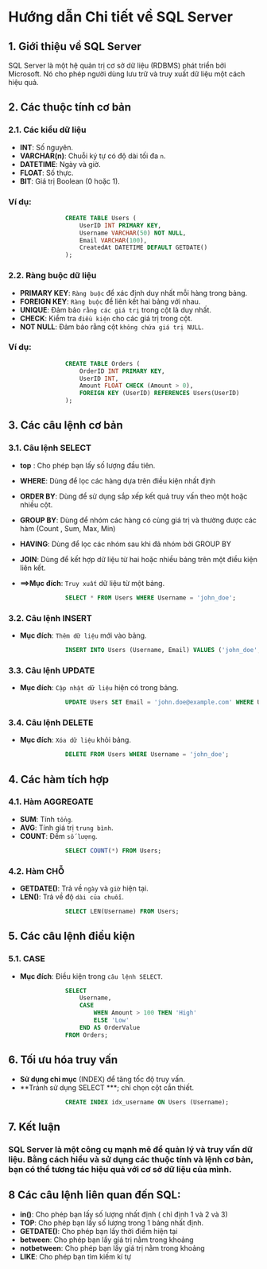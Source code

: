 # Hướng dẫn Chi tiết về SQL Server

## 1. Giới thiệu về SQL Server
SQL Server là một hệ quản trị cơ sở dữ liệu (RDBMS) phát triển bởi Microsoft. Nó cho phép người dùng lưu trữ và truy xuất dữ liệu một cách hiệu quả.

## 2. Các thuộc tính cơ bản

### 2.1. Các kiểu dữ liệu
-    **INT**: Số nguyên.
-    **VARCHAR(n)**: Chuỗi ký tự có độ dài tối đa `n`.
-    **DATETIME**: Ngày và giờ.
-    **FLOAT**: Số thực.
-    **BIT**: Giá trị Boolean (0 hoặc 1).

### Ví dụ:
```sql
                CREATE TABLE Users (
                    UserID INT PRIMARY KEY,
                    Username VARCHAR(50) NOT NULL,
                    Email VARCHAR(100),
                    CreatedAt DATETIME DEFAULT GETDATE()
                );
```
### 2.2. Ràng buộc dữ liệu
-    **PRIMARY KEY**: `Ràng buộc` để xác định duy nhất mỗi hàng trong bảng.
-    **FOREIGN KEY**: `Ràng buộc` để liên kết hai bảng với nhau.
-    **UNIQUE**: Đảm bảo `rằng các giá trị` trong cột là duy nhất.
-    **CHECK**: Kiểm tra `điều kiện` cho các giá trị trong cột.
-    **NOT NULL**: Đảm bảo rằng cột `không chứa giá trị NULL`.
### Ví dụ:
```sql
                CREATE TABLE Orders (
                    OrderID INT PRIMARY KEY,
                    UserID INT,
                    Amount FLOAT CHECK (Amount > 0),
                    FOREIGN KEY (UserID) REFERENCES Users(UserID)
                );
```
## 3. Các câu lệnh cơ bản
### 3.1. Câu lệnh SELECT
-   **top** : Cho phép bạn  lấy số lượng đầu tiên.
-   **WHERE**: Dùng để lọc các hàng dựa trên điều kiện nhất định
-   **ORDER BY**: Dùng để sử dụng sắp xếp kết quả truy vấn theo một hoặc nhiều cột.
-   **GROUP BY**: Dùng để nhóm các hàng có cùng giá trị và thường được các hàm (Count , Sum,  Max,  Min)
-   **HAVING**: Dùng để lọc các nhóm sau khi đã nhóm bởi GROUP BY
-   **JOIN**: Dùng để kết hợp dữ liệu từ hai hoặc nhiều bảng trên một điều kiện liên kết.

-    **==>Mục đích**: `Truy xuất` dữ liệu từ một bảng.
```sql
                SELECT * FROM Users WHERE Username = 'john_doe';
```
### 3.2. Câu lệnh INSERT
-    **Mục đích**: `Thêm dữ liệu` mới vào bảng.
```sql
                INSERT INTO Users (Username, Email) VALUES ('john_doe', 'john@example.com');
```
### 3.3. Câu lệnh UPDATE
-    **Mục đích**: `Cập nhật dữ liệu` hiện có trong bảng.

```sql
                UPDATE Users SET Email = 'john.doe@example.com' WHERE Username = 'john_doe';
```

### 3.4. Câu lệnh DELETE

-    **Mục đích**: `Xóa dữ liệu` khỏi bảng.

```sql
                DELETE FROM Users WHERE Username = 'john_doe';

```

## 4. Các hàm tích hợp
### 4.1. Hàm AGGREGATE
-    **SUM**: Tính `tổng`.
-    **AVG**: Tính giá trị `trung bình`.
-    **COUNT**: Đếm `số lượng`.

```sql
                SELECT COUNT(*) FROM Users;

```

### 4.2. Hàm CHỖ
-   **GETDATE()**: Trả về `ngày` và `giờ` hiện tại.
-   **LEN()**: Trả về độ `dài của chuỗi`.

```sql
                SELECT LEN(Username) FROM Users;
```

## 5. Các câu lệnh điều kiện
### 5.1. CASE
-   **Mục đích**: Điều kiện trong `câu lệnh SELECT`.

```sql
                SELECT 
                    Username, 
                    CASE 
                        WHEN Amount > 100 THEN 'High'
                        ELSE 'Low'
                    END AS OrderValue
                FROM Orders;

```
## 6. Tối ưu hóa truy vấn
-   **Sử dụng chỉ mục** (INDEX) để tăng tốc độ truy vấn.
-   **Tránh sử dụng SELECT ***; chỉ chọn cột cần thiết.

```sql
                CREATE INDEX idx_username ON Users (Username);
```



## 7. Kết luận
### SQL Server là một công cụ mạnh mẽ để quản lý và truy vấn dữ liệu. Bằng cách hiểu và sử dụng các thuộc tính và lệnh cơ bản, bạn có thể tương tác hiệu quả với cơ sở dữ liệu của mình.

## 8 Các câu lệnh liên quan đến SQL:
-   **in()**: Cho  phép bạn lấy số lượng nhất định ( chỉ định 1 và 2 và 3)
-   **TOP**: Cho  phép bạn lấy số lượng trong  1 bảng nhất định.
-   **GETDATE()**: Cho  phép bạn lấy thời điểm hiện tại
-   **between**: Cho phép bạn lấy giá trị nằm trong khoảng
-   **notbetween**: Cho phép bạn lấy giá trị nằm trong khoảng
-   **LIKE**: Cho phép bạn tìm kiếm kí tự




